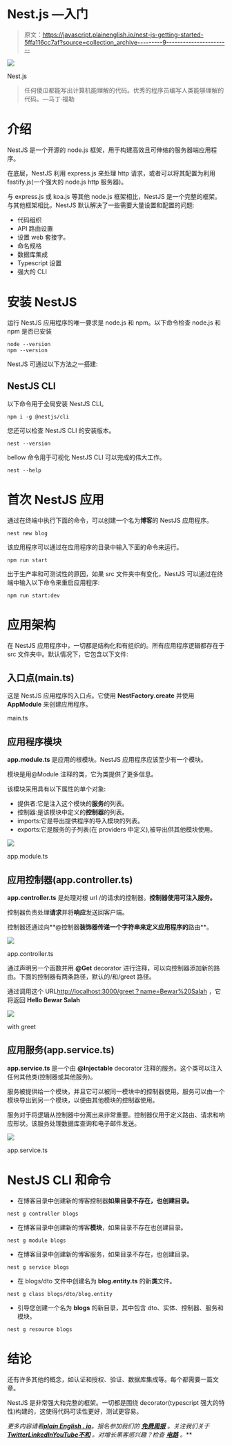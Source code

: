 # Nest.js —入门

> 原文：<https://javascript.plainenglish.io/nest-js-getting-started-5ffa116cc7af?source=collection_archive---------9----------------------->

![](img/e82e1b9ba4edfca35b4f67bd234a7a4e.png)

Nest.js

> 任何傻瓜都能写出计算机能理解的代码。优秀的程序员编写人类能够理解的代码。—马丁·福勒

# 介绍

NestJS 是一个开源的 node.js 框架，用于构建高效且可伸缩的服务器端应用程序。

在底层，NestJS 利用 express.js 来处理 http 请求，或者可以将其配置为利用 fastify.js(一个强大的 node.js http 服务器)。

与 express.js 或 koa.js 等其他 node.js 框架相比，NestJS 是一个完整的框架。与其他框架相比，NestJS 默认解决了一些需要大量设置和配置的问题:

*   代码组织
*   API 路由设置
*   设置 web 套接字。
*   命名规格
*   数据库集成
*   Typescript 设置
*   强大的 CLI

# 安装 NestJS

运行 NestJS 应用程序的唯一要求是 node.js 和 npm。以下命令检查 node.js 和 npm 是否已安装

```
node --version
npm --version
```

NestJS 可通过以下方法之一搭建:

## NestJS CLI

以下命令用于全局安装 NestJS CLI。

```
npm i -g @nestjs/cli
```

您还可以检查 NestJS CLI 的安装版本。

```
nest --version
```

bellow 命令用于可视化 NestJS CLI 可以完成的伟大工作。

```
nest --help
```

# 首次 NestJS 应用

通过在终端中执行下面的命令，可以创建一个名为**博客**的 NestJS 应用程序。

```
nest new blog
```

该应用程序可以通过在应用程序的目录中输入下面的命令来运行。

```
npm run start
```

出于生产率和可测试性的原因，如果 src 文件夹中有变化，NestJS 可以通过在终端中输入以下命令来重启应用程序:

```
npm run start:dev
```

# 应用架构

在 NestJS 应用程序中，一切都是结构化和有组织的。所有应用程序逻辑都存在于 src 文件夹中。默认情况下，它包含以下文件:

## 入口点(main.ts)

这是 NestJS 应用程序的入口点。它使用 **NestFactory.create** 并使用 **AppModule** 来创建应用程序。

main.ts

## 应用程序模块

**app.module.ts** 是应用的根模块。NestJS 应用程序应该至少有一个模块。

模块是用@Module 注释的类，它为类提供了更多信息。

该模块采用具有以下属性的单个对象:

*   提供者:它是注入这个模块的**服务**的列表。
*   控制器:是该模块中定义的**控制器**的列表。
*   imports:它是导出提供程序的导入模块的列表。
*   exports:它是服务的子列表(在 providers 中定义),被导出供其他模块使用。

![](img/4150be07c1db1e2c1e540f3bc7a4c100.png)

app.module.ts

## 应用控制器(app.controller.ts)

**app.controller.ts** 是处理对根 url /的请求的控制器。**控制器使用可注入服务。**

控制器负责处理**请求**并将**响应**发送回客户端。

控制器还通过向**@控制器**装饰器传递一个字符串来定义应用程序的**路由**。

![](img/725e905f30c9419af6453bd3a000cd0e.png)

app.controller.ts

通过声明另一个函数并用 **@Get** decorator 进行注释，可以向控制器添加新的路由。下面的控制器有两条路径，默认的/和/greet 路径。

通过调用这个 URL[http://localhost:3000/greet？name=Bewar%20Salah](http://localhost:3000/greet?name=bewar%20salah) ，它将返回 **Hello Bewar Salah**

![](img/8362fefa2f72830f9e15a1a81d3cc45b.png)

with greet

## 应用服务(app.service.ts)

**app.service.ts** 是一个由 **@Injectable** decorator 注释的服务。这个类可以注入任何其他类(控制器或其他服务)。

服务被提供给一个模块，并且它可以被同一模块中的控制器使用。服务可以由一个模块导出到另一个模块，以便由其他模块的控制器使用。

服务对于将逻辑从控制器中分离出来非常重要。控制器仅用于定义路由、请求和响应形状。该服务处理数据库查询和电子邮件发送。

![](img/8dfae8c1ca2d9d0092f457e457ad4672.png)

app.service.ts

# NestJS CLI 和命令

*   在博客目录中创建新的博客控制器**如果目录不存在，也创建目录。**

```
nest g controller blogs
```

*   在博客目录中创建新的博客**模块**，如果目录不存在也创建目录。

```
nest g module blogs
```

*   在博客目录中创建新的博客服务，如果目录不存在，也创建目录。

```
nest g service blogs
```

*   在 blogs/dto 文件中创建名为 **blog.entity.ts** 的新**类**文件。

```
nest g class blogs/dto/blog.entity
```

*   引导您创建一个名为 **blogs** 的新目录，其中包含 dto、实体、控制器、服务和模块。

```
nest g resource blogs
```

# 结论

还有许多其他的概念，如认证和授权、验证、数据库集成等。每个都需要一篇文章。

NestJS 是非常强大和完整的框架。一切都是围绕 decorator(typescript 强大的特性)构建的，这使得代码可读性更好，测试更容易。

*更多内容请看*[***plain English . io***](https://plainenglish.io/)*。报名参加我们的* [***免费周报***](http://newsletter.plainenglish.io/) *。关注我们关于*[***Twitter***](https://twitter.com/inPlainEngHQ)[***LinkedIn***](https://www.linkedin.com/company/inplainenglish/)*[***YouTube***](https://www.youtube.com/channel/UCtipWUghju290NWcn8jhyAw)*[***不和***](https://discord.gg/GtDtUAvyhW) *。对增长黑客感兴趣？检查* [***电路***](https://circuit.ooo/) *。***